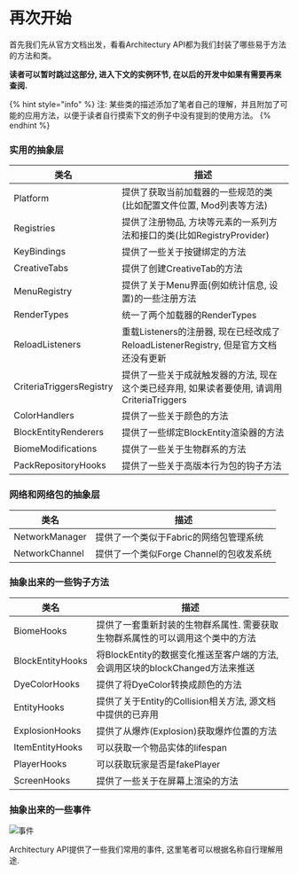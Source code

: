 # 再次开始

首先我们先从官方文档出发，看看Architectury API都为我们封装了哪些易于方法的方法和类。

**读者可以暂时跳过这部分, 进入下文的实例环节, 在以后的开发中如果有需要再来查阅.**

{% hint style="info" %}
注: 某些类的描述添加了笔者自己的理解，并且附加了可能的应用方法，以便于读者自行摸索下文的例子中没有提到的使用方法。
{% endhint %}

### 实用的抽象层

| 类名                       | 描述                                                          |
| ------------------------ | ----------------------------------------------------------- |
| Platform                 | 提供了获取当前加载器的一些规范的类(比如配置文件位置, Mod列表等方法)                       |
| Registries               | 提供了注册物品, 方块等元素的一系列方法和接口的类(比如RegistryProvider)               |
| KeyBindings              | 提供了一些关于按键绑定的方法                                              |
| CreativeTabs             | 提供了创建CreativeTab的方法                                         |
| MenuRegistry             | 提供了关于Menu界面(例如统计信息, 设置)的一些注册方法                              |
| RenderTypes              | 统一了两个加载器的RenderTypes                                        |
| ReloadListeners          | 重载Listeners的注册器, 现在已经改成了ReloadListenerRegistry, 但是官方文档还没有更新 |
| CriteriaTriggersRegistry | 提供了一些关于成就触发器的方法, 现在这个类已经弃用, 如果读者要使用, 请调用CriteriaTriggers    |
| ColorHandlers            | 提供了一些关于颜色的方法                                                |
| BlockEntityRenderers     | 提供了一些绑定BlockEntity渲染器的方法                                    |
| BiomeModifications       | 提供了一些关于生物群系的方法                                              |
| PackRepositoryHooks      | 提供了一些关于高版本行为包的钩子方法                                          |

### 网络和网络包的抽象层

| 类名             | 描述                         |
| -------------- | -------------------------- |
| NetworkManager | 提供了一个类似于Fabric的网络包管理系统     |
| NetworkChannel | 提供了一个类似Forge Channel的包收发系统 |

### 抽象出来的一些钩子方法

| 类名               | 描述                                                  |
| ---------------- | --------------------------------------------------- |
| BiomeHooks       | 提供了一套重新封装的生物群系属性. 需要获取生物群系属性的可以调用这个类中的方法            |
| BlockEntityHooks | 将BlockEntity的数据变化推送至客户端的方法, 会调用区块的blockChanged方法来推送 |
| DyeColorHooks    | 提供了将DyeColor转换成颜色的方法                                |
| EntityHooks      | 提供了关于Entity的Collision相关方法, 源文档中提供的已弃用               |
| ExplosionHooks   | 提供了从爆炸(Explosion)获取爆炸位置的方法                          |
| ItemEntityHooks  | 可以获取一个物品实体的lifespan                                 |
| PlayerHooks      | 可以获取玩家是否是fakePlayer                                 |
| ScreenHooks      | 提供了一些关于在屏幕上渲染的方法                                    |

### 抽象出来的一些事件

![事件](https://s2.loli.net/2022/04/07/DxcKzeACnqY41iN.png)

Architectury API提供了一些我们常用的事件, 这里笔者可以根据名称自行理解用途.
